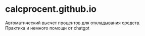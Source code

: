 # calcprocent.github.io
Автоматический высчет процентов для откладывания средств. Практика и немного помощи от chatgpt
